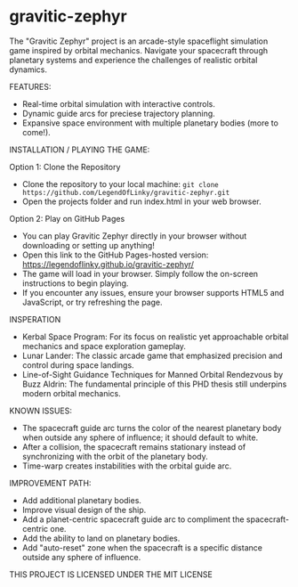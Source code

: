 # gravitic-zephyr
The "Gravitic Zephyr" project is an arcade-style spaceflight simulation game inspired by orbital mechanics. Navigate your spacecraft through planetary systems and experience the challenges of realistic orbital dynamics.

FEATURES:
  * Real-time orbital simulation with interactive controls.
  * Dynamic guide arcs for preciese trajectory planning.
  * Expansive space environment with multiple planetary bodies (more to come!).

INSTALLATION / PLAYING THE GAME:

Option 1: Clone the Repository
  * Clone the repository to your local machine:
      `git clone https://github.com/LegendOfLinky/gravitic-zephyr.git`
  * Open the projects folder and run index.html in your web browser.

Option 2: Play on GitHub Pages
  * You can play Gravitic Zephyr directly in your browser without downloading or setting up anything!
  * Open this link to the GitHub Pages-hosted version:
      https://legendoflinky.github.io/gravitic-zephyr/
  * The game will load in your browser. Simply follow the on-screen instructions to begin playing.
  * If you encounter any issues, ensure your browser supports HTML5 and JavaScript, or try refreshing the page.

INSPERATION
  * Kerbal Space Program: For its focus on realistic yet approachable orbital mechanics and space exploration gameplay.
  * Lunar Lander: The classic arcade game that emphasized precision and control during space landings.
  * Line-of-Sight Guidance Techniques for Manned Orbital Rendezvous by Buzz Aldrin: The fundamental principle of this PHD thesis still underpins modern orbital mechanics.

KNOWN ISSUES:
  * The spacecraft guide arc turns the color of the nearest planetary body when outside any sphere of influence; it should default to white.
  * After a collision, the spacecraft remains stationary instead of synchronizing with the orbit of the planetary body.
  * Time-warp creates instabilities with the orbital guide arc. 

IMPROVEMENT PATH:
  * Add additional planetary bodies.
  * Improve visual design of the ship.
  * Add a planet-centric spacecraft guide arc to compliment the spacecraft-centric one.
  * Add the ability to land on planetary bodies.
  * Add "auto-reset" zone when the spacecraft is a specific distance outside any sphere of influence.

THIS PROJECT IS LICENSED UNDER THE MIT LICENSE
